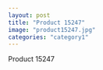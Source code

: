 ```yaml
---
layout: post
title: "Product 15247"
image: "product15247.jpg"
categories: "category1"
---
```

Product 15247
